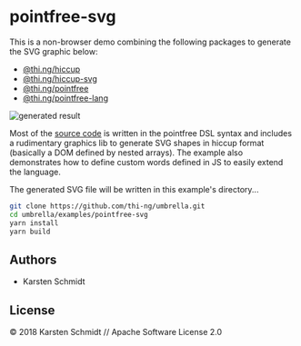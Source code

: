 # pointfree-svg

This is a non-browser demo combining the following packages to generate
the SVG graphic below:

- [@thi.ng/hiccup](https://github.com/thi-ng/umbrella/tree/master/packages/hiccup)
- [@thi.ng/hiccup-svg](https://github.com/thi-ng/umbrella/tree/master/packages/hiccup-svg)
- [@thi.ng/pointfree](https://github.com/thi-ng/umbrella/tree/master/packages/pointfree)
- [@thi.ng/pointfree-lang](https://github.com/thi-ng/umbrella/tree/master/packages/pointfree-lang)

![generated result](https://raw.githubusercontent.com/thi-ng/umbrella/master/examples/pointfree-svg/output.svg)

Most of the [source
code](https://raw.githubusercontent.com/thi-ng/umbrella/master/examples/pointfree-svg/src/index.ts)
is written in the pointfree DSL syntax and includes a rudimentary
graphics lib to generate SVG shapes in hiccup format (basically a DOM
defined by nested arrays). The example also demonstrates how to define
custom words defined in JS to easily extend the language.

The generated SVG file will be written in this example's directory...

```bash
git clone https://github.com/thi-ng/umbrella.git
cd umbrella/examples/pointfree-svg
yarn install
yarn build
```

## Authors

- Karsten Schmidt

## License

&copy; 2018 Karsten Schmidt // Apache Software License 2.0
